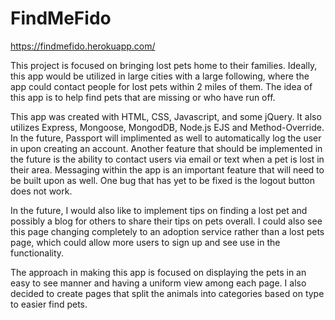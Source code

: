 # FindMeFido
https://findmefido.herokuapp.com/

This project is focused on bringing lost pets home to their families. Ideally, this app would be utilized in large cities with a large following, where the app could contact people for lost pets within 2 miles of them. The idea of this app is to help find pets that are missing or who have run off.

This app was created with HTML, CSS, Javascript, and some jQuery. It also utilizes Express, Mongoose, MongodDB, Node.js EJS and Method-Override. In the future, Passport will implimented as well to automatically log the user in upon creating an account. Another feature that should be implemented in the future is the ability to contact users via email or text when a pet is lost in their area. Messaging within the app is an important feature that will need to be built upon as well. One bug that has yet to be fixed is the logout button does not work. 

In the future, I would also like to implement tips on finding a lost pet and possibly a blog for others to share their tips on pets overall. I could also see this page changing completely to an adoption service rather than a lost pets page, which could allow more users to sign up and see use in the functionality. 

The approach in making this app is focused on displaying the pets in an easy to see manner and having a uniform view among each page. I also decided to create pages that split the animals into categories based on type to easier find pets. 
